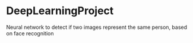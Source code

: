 # DeepLearningProject
Neural network to detect if two images represent the same person, based on face recognition
